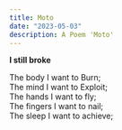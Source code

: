 ```yaml
---
title: Moto 
date: "2023-05-03"
description: A Poem 'Moto'
---
```


**I still broke**

The body I want to Burn;
<br />
The mind I want to Exploit;
<br />
The hands I want to fly;
<br />
The fingers I want to nail;
<br />
The sleep I want to achieve;
